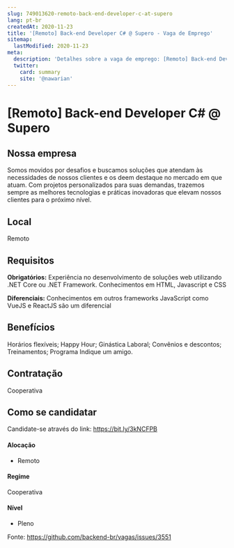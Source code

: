 ```yaml
---
slug: 749013620-remoto-back-end-developer-c-at-supero
lang: pt-br
createdAt: 2020-11-23
title: '[Remoto] Back-end Developer C# @ Supero - Vaga de Emprego'
sitemap:
  lastModified: 2020-11-23
meta:
  description: 'Detalhes sobre a vaga de emprego: [Remoto] Back-end Developer C# @ Supero'
  twitter:
    card: summary
    site: '@nawarian'
---
```


# [Remoto] Back-end Developer C# @ Supero


## Nossa empresa

Somos movidos por desafios e buscamos soluções que atendam às necessidades de nossos clientes e os deem destaque no mercado em que atuam. Com projetos personalizados para suas demandas, trazemos sempre as melhores tecnologias e práticas inovadoras que elevam nossos clientes para o próximo nível.


## Local

Remoto

## Requisitos

**Obrigatórios:**
Experiência no desenvolvimento de soluções web utilizando .NET Core ou .NET Framework. Conhecimentos em HTML, Javascript e CSS


**Diferenciais:**
Conhecimentos em outros frameworks JavaScript como VueJS e ReactJS são um diferencial

## Benefícios

Horários flexíveis;
Happy Hour;
Ginástica Laboral;
Convênios e descontos;
Treinamentos;
Programa Indique um amigo.

## Contratação

Cooperativa

## Como se candidatar

Candidate-se através do link: https://bit.ly/3kNCFPB


#### Alocação
- Remoto

#### Regime
Cooperativa

#### Nível
- Pleno





Fonte: https://github.com/backend-br/vagas/issues/3551